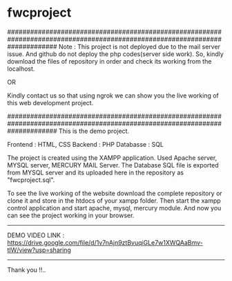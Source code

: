 # fwcproject

#############################################################################################################################
Note : This project is not deployed due to the mail server issue. And github do not deploy the php codes(server side work).
So, kindly download the files of repository in order and check its working from the localhost.

OR

Kindly contact us so that using ngrok we can show you the live working of this web development project.


#############################################################################################################################
This is the demo project.

Frontend  : HTML, CSS
Backend   : PHP
Databasse : SQL

The project is created using the XAMPP application.
Used Apache server, MYSQL server, MERCURY MAIL Server.
The Database SQL file is exported from MYSQL server and its
uploaded here in the repository as "fwcproject.sql".

To see the live working of the website download the complete repository or clone it
and store in the htdocs of your xampp folder.
Then start the xampp control application and start apache, mysql, mercury module.
And now you can see the project working in your browser.

***********************************************************

DEMO VIDEO LINK : https://drive.google.com/file/d/1v7nAjn9ztBvuqiGLe7w1XWQAaBmv-tIW/view?usp=sharing

***********************************************************
Thank you !!.. 
